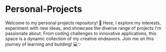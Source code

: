# Personal-Projects
Welcome to my personal projects repository! 🚀 Here, I explore my interests, experiment with new ideas, and showcase the diverse range of projects I'm passionate about. From coding challenges to innovative applications, this space is a dynamic collection of my creative endeavors. Join me on this journey of learning and building! 💻✨
